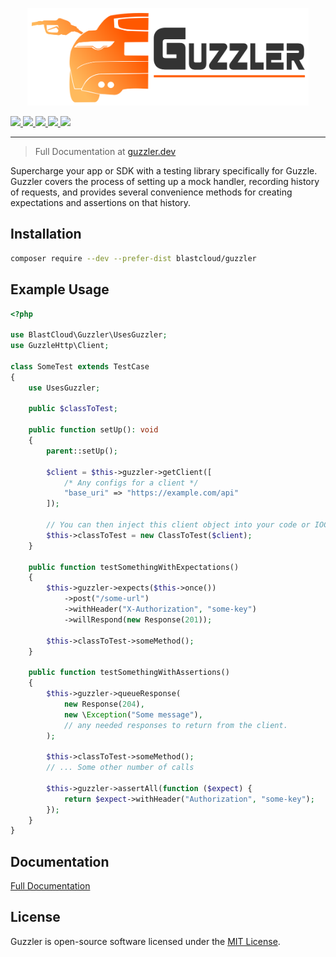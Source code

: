 <p style="text-align:center;"><img src="Guzzler-logo.svg" width="450"></p>

<a href="https://travis-ci.org/blastcloud/guzzler">
    <img src="https://img.shields.io/github/workflow/status/blastcloud/guzzler/run-tests?label=tests">
</a>
<a href="#">
    <img src="https://poser.pugx.org/blastcloud/guzzler/v/stable" />
</a>
<a href="https://packagist.org/packages/blastcloud/guzzler/stats">
    <img src="https://poser.pugx.org/blastcloud/guzzler/downloads" />
</a>
<a href="https://codeclimate.com/github/blastcloud/guzzler/maintainability">
    <img src="https://api.codeclimate.com/v1/badges/01c6f66eaa5db02e5411/maintainability" />
</a>
<a href="https://github.com/blastcloud/guzzler/blob/master/LICENSE.md">
    <img src="https://poser.pugx.org/blastcloud/guzzler/license" />
</a>

---

> Full Documentation at [guzzler.dev](https://guzzler.dev)

Supercharge your app or SDK with a testing library specifically for Guzzle. Guzzler covers the process of setting up a mock handler, recording history of requests, and provides several convenience methods for creating expectations and assertions on that history.

## Installation

```bash
composer require --dev --prefer-dist blastcloud/guzzler
```

## Example Usage

```php
<?php

use BlastCloud\Guzzler\UsesGuzzler;
use GuzzleHttp\Client;

class SomeTest extends TestCase
{
    use UsesGuzzler;

    public $classToTest;

    public function setUp(): void
    {
        parent::setUp();
    
        $client = $this->guzzler->getClient([
            /* Any configs for a client */
            "base_uri" => "https://example.com/api"
        ]);
        
        // You can then inject this client object into your code or IOC container.
        $this->classToTest = new ClassToTest($client);
    }

    public function testSomethingWithExpectations()
    {
        $this->guzzler->expects($this->once())
            ->post("/some-url")
            ->withHeader("X-Authorization", "some-key")
            ->willRespond(new Response(201));
    
        $this->classToTest->someMethod();
    }

    public function testSomethingWithAssertions()
    {
        $this->guzzler->queueResponse(
            new Response(204),
            new \Exception("Some message"),
            // any needed responses to return from the client.
        );
    
        $this->classToTest->someMethod();
        // ... Some other number of calls
    
        $this->guzzler->assertAll(function ($expect) {
            return $expect->withHeader("Authorization", "some-key");
        });
    }
}
```

## Documentation

[Full Documentation](https://guzzler.dev)

## License

Guzzler is open-source software licensed under the [MIT License](https://opensource.org/licenses/MIT).
